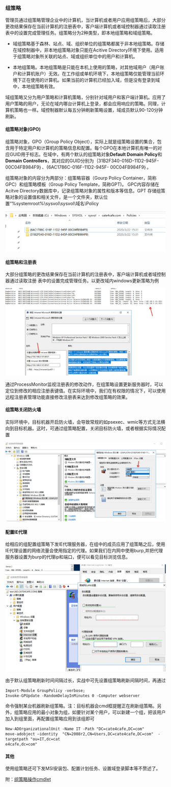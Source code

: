 ### 组策略

管理员通过组策略管理企业中的计算机，当计算机或者用户应用组策略后，大部分更改结果保存在当前计算机的注册表中，客户端计算机或者域控制器通过读取注册 表中的设置完成管理任务。组策略分为2种类型，即本地组策略和域组策略。

-   域组策略基于森林、站点、域、组织单位的组策略都属于非本地组策略。存储在域控制器中，非本地组策略对象只能在Acitive Directory环境下使用。适用于组策略对象所关联的站点、域或组织单位中的用户和计算机。

-   本地组策略。本地组策略是只能在本机上使用的策略，对其他域用户（用户账户和计算机账户）无效。在工作组或单机环境下，本地组策略仅能管理当前环境下正在使用的计算机。如果当前的计算机已经加入域，但是没有登录到域中，本地组策略有效。

域组策略又分为用户策略和计算机策略，分别针对域用户和客户端计算机。应用了用户策略的用户，无论在域内哪台计算机上登录，都会应用响应的策略。同理，计算机策略也一样。域控制器默认每五分钟刷新策略设置，域成员默认90-120分钟刷新。

#### 组策略对象(GPO)

组策略对象，GPO（Group Policy Object），实际上就是组策略设置的集合，包含用于特定用户和计算机的策略信息和配置。每个GPO在本地计算机有唯一的对应GUID用于标志。在域中，有两个默认的组策略对象**Default Domain Policy**和**Domain Controllers**，其对应的GUID分别为｛31B2F340-016D-11D2-945F-00C04FB984F9｝、{6AC1786C-016F-11D2-945F- 00C04FB984F9｝。

组策略对象的内容分为两部分：组策略容器（Gourp Policy Container，简称GPC）和组策略模板（Group Policy Template，简称GPT)。 GPC内容存储在Acitve Directory数据库中，记录组策略对象的属性和版本等信息。GPT 存储组策略对象的设置值和相关文件，是一个文件夹，默认位置“%systemroot%\sysvol\sysvol\域名\Policy

![](./media/1.jpg)

#### 组策略和注册表

大部分组策略的更改结果保存在当前计算机的注册表中，客户端计算机或者域控制器通过读取注册 表中的设置完成管理任务。以更改域内windows更新策略为例

![](./media/2.jpg)

通过ProcessMonitor监视注册表的修改动作，在组策略设置更新服务器时，可以定位到修改的相应注册表键值。在实际环境中，我们在有权限的情况下，可以使用远程注册表管理功能直接修改注册表来达到修改组策略的效果。

#### 组策略关闭防火墙

实际环境中，目标机器开启防火墙，会导致常规的如psexec、wmic等方式无法横向到目标机器。这时，可通过组策略配置，关闭目标防火墙，或者根据实际情况配置

![](./media/3.jpg)

#### 配置IE代理

给相应的组配置组策略下发IE代理服务器，在组中的成员应用了组策略之后，使用IE代理设置的网络流量会使用指定的代理。如果我们在内网中使用burp,并把代理服务器设置为burp的代理ip和端口，便可以看见目标浏览信息。

![](./media/4.jpg)

由于默认组策略刷新时间间隔过长，实战中可先设置组策略刷新间隔时间，再通过

```
Import-Module GroupPolicy -verbose;
Invoke-GPUpdate -RandomDelayInMinutes 0 -Computer webserver
```

命令强制某台机器刷新组策略。注：目标机器会cmd框提醒正在刷新组策略。另外，组策略应用的最小对象为组，如要针对某个用户，可以新建一个组，把该用户加入到组里面，再配置组策略应用到该组即可

```
New-ADOrganizationalUnit -Name IT -Path "DC=cate4cafe,DC=com"
move-adobject –identity  "CN=2008r2,CN=Users,DC=cate4cafe,DC=com"  -targetpath "ou=IT,dc=cat
e4cafe,dc=com"
```

#### 其他

使用组策略还可下发MSI安装包、配置计划任务、设置域登录脚本等不赘述了。

附：[组策略操作cmdlet](https://docs.microsoft.com/en-us/previous-versions/windows/it-pro/windows-server-2008-R2-and-2008/ee461025(v=technet.10))